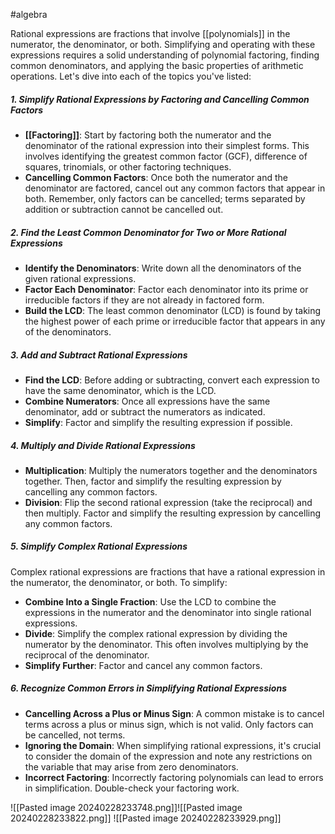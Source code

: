 #algebra

Rational expressions are fractions that involve [[polynomials]] in the numerator, the denominator, or both. Simplifying and operating with these expressions requires a solid understanding of polynomial factoring, finding common denominators, and applying the basic properties of arithmetic operations. Let's dive into each of the topics you've listed:

##### 1. Simplify Rational Expressions by Factoring and Cancelling Common Factors

- **[[Factoring]]**: Start by factoring both the numerator and the denominator of the rational expression into their simplest forms. This involves identifying the greatest common factor (GCF), difference of squares, trinomials, or other factoring techniques.
- **Cancelling Common Factors**: Once both the numerator and the denominator are factored, cancel out any common factors that appear in both. Remember, only factors can be cancelled; terms separated by addition or subtraction cannot be cancelled out.

##### 2. Find the Least Common Denominator for Two or More Rational Expressions

- **Identify the Denominators**: Write down all the denominators of the given rational expressions.
- **Factor Each Denominator**: Factor each denominator into its prime or irreducible factors if they are not already in factored form.
- **Build the LCD**: The least common denominator (LCD) is found by taking the highest power of each prime or irreducible factor that appears in any of the denominators.

##### 3. Add and Subtract Rational Expressions

- **Find the LCD**: Before adding or subtracting, convert each expression to have the same denominator, which is the LCD.
- **Combine Numerators**: Once all expressions have the same denominator, add or subtract the numerators as indicated.
- **Simplify**: Factor and simplify the resulting expression if possible.

##### 4. Multiply and Divide Rational Expressions

- **Multiplication**: Multiply the numerators together and the denominators together. Then, factor and simplify the resulting expression by cancelling any common factors.
- **Division**: Flip the second rational expression (take the reciprocal) and then multiply. Factor and simplify the resulting expression by cancelling any common factors.

##### 5. Simplify Complex Rational Expressions

Complex rational expressions are fractions that have a rational expression in the numerator, the denominator, or both. To simplify:

- **Combine Into a Single Fraction**: Use the LCD to combine the expressions in the numerator and the denominator into single rational expressions.
- **Divide**: Simplify the complex rational expression by dividing the numerator by the denominator. This often involves multiplying by the reciprocal of the denominator.
- **Simplify Further**: Factor and cancel any common factors.

##### 6. Recognize Common Errors in Simplifying Rational Expressions

- **Cancelling Across a Plus or Minus Sign**: A common mistake is to cancel terms across a plus or minus sign, which is not valid. Only factors can be cancelled, not terms.
- **Ignoring the Domain**: When simplifying rational expressions, it's crucial to consider the domain of the expression and note any restrictions on the variable that may arise from zero denominators.
- **Incorrect Factoring**: Incorrectly factoring polynomials can lead to errors in simplification. Double-check your factoring work.


![[Pasted image 20240228233748.png]]![[Pasted image 20240228233822.png]]
![[Pasted image 20240228233929.png]]